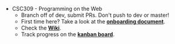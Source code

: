 * CSC309 - Programming on the Web
  * Branch off of dev, submit PRs. Don't push to dev or master!
  * First time here? Take a look at the **[onboarding document](https://github.com/csc309-winter-2019/team38/wiki/Onboarding)**.
  * Check the **[Wiki](https://github.com/csc309-winter-2019/team38/wiki)**.
  * Track progress on the **[kanban board](https://github.com/csc309-winter-2019/team38/projects/2)**.
